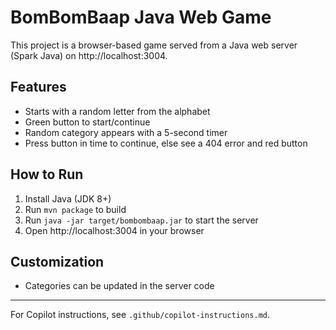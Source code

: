 # BomBomBaap Java Web Game

This project is a browser-based game served from a Java web server (Spark Java) on http://localhost:3004.

## Features
- Starts with a random letter from the alphabet
- Green button to start/continue
- Random category appears with a 5-second timer
- Press button in time to continue, else see a 404 error and red button

## How to Run
1. Install Java (JDK 8+)
2. Run `mvn package` to build
3. Run `java -jar target/bombombaap.jar` to start the server
4. Open http://localhost:3004 in your browser

## Customization
- Categories can be updated in the server code

---
For Copilot instructions, see `.github/copilot-instructions.md`.
